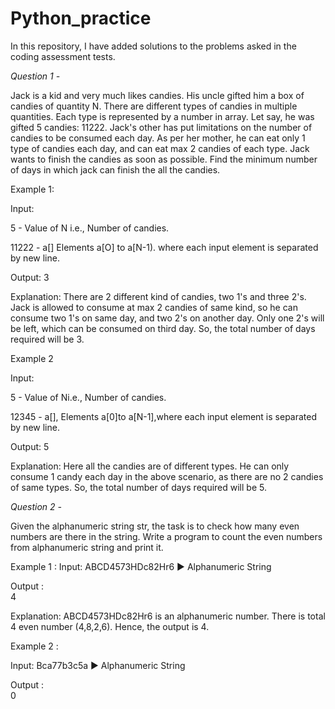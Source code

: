 # Python_practice
In this repository, I have added solutions to the problems asked in the coding assessment tests.

*Question 1 -*

Jack is a kid and very much likes candies. His uncle gifted him a box of candies of quantity N. There are different types of candies in multiple quantities. Each type is represented by a number in array. Let say, he was gifted 5 candies: 11222. Jack's other has put limitations on the number of candies to be consumed each day. As per her mother, he can eat only 1 type of candies each day, and can eat max 2 candies of each type. Jack wants to finish the candies as soon as possible. Find the minimum number of days in which jack can finish the all the candies.

Example 1:

Input:

5 - Value of N i.e., Number of candies.

11222 - a[] Elements a[O] to a[N-1). where each input element is separated by new line.

Output:  3

Explanation:
There are 2 different kind of candies, two 1's and three 2's. Jack is allowed to consume at max 2 candies of same kind, so he can consume two 1's on same day, and two 2's on another day. Only one 2's will be left, which can be consumed on third day. So, the total number of days required will be 3.

Example 2

Input:

5 - Value of Ni.e., Number of candies.

12345 - a[], Elements a[0]to a[N-1],where each input element is separated by new line.

Output: 5

Explanation:
Here all the candies are of different types. He can only consume 1 candy each day in the above scenario, as there are no 2 candies of same types. So, the total number of days required will be 5.


*Question 2 -* 

Given the alphanumeric string str, the task is to check how many even numbers are there in the string. Write a program to count the even numbers from alphanumeric string and print it.

Example 1 :
Input:
ABCD4573HDc82Hr6 ► Alphanumeric String

Output :  
4

Explanation: ABCD4573HDc82Hr6 is an alphanumeric number. There is total 4 even number (4,8,2,6). Hence, the output is 4.

Example 2 :

Input:
Bca77b3c5a ► Alphanumeric String

Output :  
0
